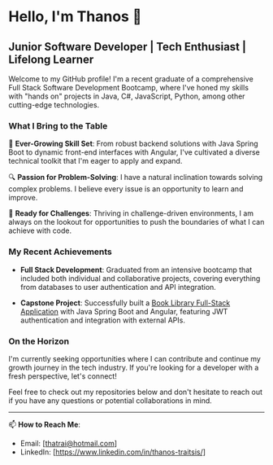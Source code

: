 # Hello, I'm Thanos 👋

## Junior Software Developer | Tech Enthusiast | Lifelong Learner

Welcome to my GitHub profile! I'm a recent graduate of a comprehensive Full Stack Software Development Bootcamp, where I've honed my skills with "hands on" projects in Java, C#, JavaScript, Python, among other cutting-edge technologies.
 
### What I Bring to the Table

🌱 **Ever-Growing Skill Set**: From robust backend solutions with Java Spring Boot to dynamic front-end interfaces with Angular, I've cultivated a diverse technical toolkit that I'm eager to apply and expand.

🔍 **Passion for Problem-Solving**: I have a natural inclination towards solving complex problems. I believe every issue is an opportunity to learn and improve.

🚀 **Ready for Challenges**: Thriving in challenge-driven environments, I am always on the lookout for opportunities to push the boundaries of what I can achieve with code.

### My Recent Achievements

- **Full Stack Development**: Graduated from an intensive bootcamp that included both individual and collaborative projects, covering everything from databases to user authentication and API integration.

- **Capstone Project**: Successfully built a [Book Library Full-Stack Application](https://github.com/ThanosTrai/booklibapp-project-springboot) with Java Spring Boot and Angular, featuring JWT authentication and integration with external APIs.

### On the Horizon

I'm currently seeking opportunities where I can contribute and continue my growth journey in the tech industry. If you're looking for a developer with a fresh perspective, let's connect!

Feel free to check out my repositories below and don't hesitate to reach out if you have any questions or potential collaborations in mind.

---

📫 **How to Reach Me**: 

- Email: [thatrai@hotmail.com]
- LinkedIn: [https://www.linkedin.com/in/thanos-traitsis/]
